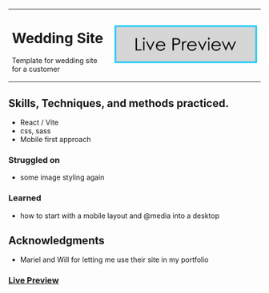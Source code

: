 
<table>
<tr>
<td>

# Wedding Site

Template for wedding site for a customer


</td>
<td align="right">

[![Live Preview](./livePreview.png)](https://mauparra80.github.io/wedding-site/)

</td>
</tr>
</table>


## Skills, Techniques, and methods practiced.

- React / Vite
- css, sass
- Mobile first approach

### Struggled on

- some image styling again

### Learned

- how to start with a mobile layout and @media into a desktop

## Acknowledgments

  - Mariel and Will for letting me use their site in my portfolio 

### [Live Preview]([https://mauparra80.github.io/wedding-site/])




